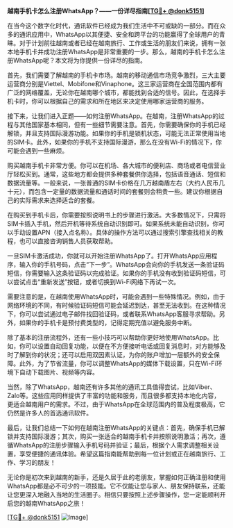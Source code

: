 **越南手机卡怎么注册WhatsApp？——一份详尽指南[[TG💪+ @donk5151](https://t.me/s/donk5151)]**

在当今这个数字化时代，通讯软件已经成为我们生活中不可或缺的一部分。而在众多的通讯应用中，WhatsApp以其便捷、安全和跨平台的功能赢得了全球用户的青睐。对于计划前往越南或者已经在越南旅行、工作或生活的朋友们来说，拥有一张本地手机卡并成功注册WhatsApp是非常重要的一步。那么，越南的手机卡怎么注册WhatsApp呢？本文将为你提供一份详尽的指南。

首先，我们需要了解越南的手机卡市场。越南的移动通信市场竞争激烈，三大主要运营商分别是Viettel、Mobifone和Vinaphone。这三家运营商在全国范围内都有广泛的网络覆盖，无论你在越南哪个城市，都能找到合适的信号。因此，在选择手机卡时，你可以根据自己的需求和所在地区来决定使用哪家运营商的服务。

接下来，让我们进入正题——如何注册WhatsApp。在越南，注册WhatsApp的过程与其他国家基本相同，但有一些细节需要注意。首先，你需要确保你的手机已经解锁，并且支持国际漫游功能。如果你的手机是锁机状态，可能无法正常使用当地的SIM卡。此外，如果你的手机不支持国际漫游，那么在没有Wi-Fi的情况下，你可能会遇到一些麻烦。

购买越南手机卡非常方便。你可以在机场、各大城市的便利店、商场或者电信营业厅轻松买到。通常，这些地方都会提供多种套餐供你选择，包括语音通话、短信和数据流量等。一般来说，一张普通的SIM卡价格在几万越南盾左右（大约人民币几十元），而包含一定量的数据流量和通话时间的套餐则会稍贵一些。建议你根据自己的实际需求来选择适合的套餐。

在购买到手机卡后，你需要按照说明书上的步骤进行激活。大多数情况下，只需将SIM卡插入手机，然后开机等待系统自动识别即可。如果系统未能自动识别，你可以手动设置APN（接入点名称）。具体的操作方法可以通过搜索引擎查找相关的教程，也可以直接咨询销售人员获取帮助。

一旦SIM卡激活成功，你就可以开始注册WhatsApp了。打开WhatsApp应用程序，输入你的手机号码，点击“下一步”。WhatsApp会向你的手机发送一条验证码短信，你需要输入这条验证码以完成验证。如果你的手机没有收到验证码短信，可以尝试点击“重新发送”按钮，或者切换到Wi-Fi网络下再试一次。

需要注意的是，在越南使用WhatsApp时，可能会遇到一些特殊情况。例如，由于网络环境的不同，有时候验证码短信可能会延迟到达，甚至无法收到。在这种情况下，你可以尝试通过电子邮件找回验证码，或者联系WhatsApp客服寻求帮助。另外，如果你的手机卡是预付费类型的，记得定期充值以避免服务中断。

除了基本的注册流程外，还有一些小技巧可以帮助你更好地使用WhatsApp。比如，你可以设置自动回复功能，以便在不方便接听电话或回复消息时，对方能够及时了解到你的状况；还可以启用双因素认证，为你的账户增加一层额外的安全保障。此外，为了节省流量，你可以调整WhatsApp的媒体下载设置，只在Wi-Fi环境下自动下载图片、视频等内容。

当然，除了WhatsApp，越南还有许多其他的通讯工具值得尝试，比如Viber、Zalo等。这些应用同样提供了丰富的功能和服务，而且很多都支持本地化内容，更适合越南用户的需求。不过，由于WhatsApp在全球范围内的普及程度极高，它仍然是许多人的首选通讯软件。

最后，让我们总结一下如何在越南注册WhatsApp的关键点：首先，确保手机已解锁并支持国际漫游；其次，购买一张适合的越南手机卡并按照说明激活；再次，遵循WhatsApp的注册步骤输入手机号码并验证；最后，根据个人需求调整相关设置，享受便捷的通讯体验。希望这篇指南能帮助到每一位计划或正在越南旅行、工作、学习的朋友！

无论你是初次来到越南的新手，还是久居于此的老朋友，掌握如何正确注册和使用WhatsApp都是必不可少的一项技能。它不仅能让您与家人、朋友保持联系，还能让您更深入地融入当地的生活圈子。相信只要按照上述步骤操作，您一定能顺利开启您的越南WhatsApp之旅！

[[TG💪+ @donk5151](https://t.me/s/donk5151) ![Image](https://i.postimg.cc/rwNCRYN7/Snipaste-2025-04-30-17-27-05.png)]